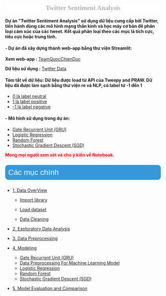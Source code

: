 <div style="text-align:center;">
<h2 style="background-color:#ffffff;font-family:candaralight;color:#B0B0B0;font-size:150%;text-align:center;border-radius:10px 10px;">Twitter Sentiment Analysis</h2>
</div>


#### Dự án "Twitter Sentiment Analysis" sử dụng dữ liệu cung cấp bởi Twitter, tiến hành dùng các mô hình mạng thần kinh và học máy cơ bản để phân loại cảm xúc của các tweet. Kết quả phân loại theo các mục là tích cực, tiêu cực hoặc trung tính.
#### - Dự án đã xây dựng thành web-app bằng thư viện Streamlit:
**Xem web-app :** [TeamQuocChienDuc](https://twitter-sentiment-analysis-teamdata.streamlit.app/)

**Dữ liệu sử dụng :** [Twitter Data](https://www.kaggle.com/datasets/cosmos98/twitter-and-reddit-sentimental-analysis-dataset?select=Twitter_Data.csv)
#### Tóm tắt về dữ liệu: Dữ liệu được load từ API của Tweepy and PRAW. Dữ liệu đã được làm sạch bằng thư viện re và NLP, có label từ -1 đến 1
* [ 0 là label neutral ](#1)
* [ 1 là label positive](#2)
* [ -1 là label negative](#3)


#### - Mô hình sử dụng trong dự án:
* [Gate Recurrent Unit (GRU) ](#1)
* [Logistic Regression](#2)
* [Random Forest](#3)
* [Stochastic Gradient Descent (SGD)](#3)
   
 **<span style="color:red;"> Mong mọi người xem xét và cho ý kiến về Notebook.</span>**


   <a id='top'></a>
<div class="list-group" id="list-tab" role="tablist">
<p style="background-color:#3498db; font-family:'Candara Light', sans-serif; color:#ffffff; font-size:175%;border-radius:10px; padding:10px;">Các mục chính</p>


* [1. Data OverView](#1)
    
    - [Import library](#1.1)
    
    - [Load dataset](#1.2)
    
    - [Data Cleaning](#1.3)
        
* [2. Exploratory Data Analysis](#2)      

* [3. Data Preprocessing ](#3)

* [4. Modeling](#4)
    
    - [Gate Recurrent Unit (GRU)](#4.1)
    - [Data Preprocessing For Machine Learning Model](#4.2)
    - [Logistic Regression](#4.3)
    - [Random Forest](#4.4)
    - [Stochastic Gradient Descent (SGD)](#4.5)

* [5. Model Evaluation and Comparison](#5)

